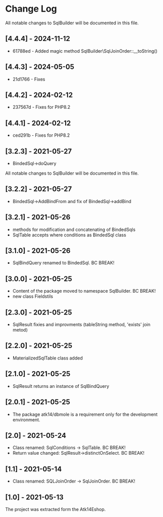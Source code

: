 Change Log
==========

All notable changes to SqlBuilder will be documented in this file.

## [4.4.4] - 2024-11-12

* 61788ed - Added magic method SqlBuilder\SqlJoinOrder::__toString()

## [4.4.3] - 2024-05-05

* 21d1766 - Fixes

## [4.4.2] - 2024-02-12

* 237567d - Fixes for PHP8.2

## [4.4.1] - 2024-02-12

* ced291b - Fixes for PHP8.2

## [3.2.3] - 2021-05-27
- BindedSql->doQuery

All notable changes to SqlBuilder will be documented in this file.
## [3.2.2] - 2021-05-27
- BindedSql->AddBindFrom and fix of BindedSql->addBind

## [3.2.1] - 2021-05-26
- methods for modification and concatenating of BindedSqls
- SqlTable accepts where conditions as BindedSql class

## [3.1.0] - 2021-05-26
- SqlBindQuery renamed to BindedSql. BC BREAK!

## [3.0.0] - 2021-05-25

- Content of the package moved to namespace SqlBuilder. BC BREAK!
- new class Fieldstils

## [2.3.0] - 2021-05-25

- SqlResult fixies and improvments (tableString method, 'exists' join metod)

## [2.2.0] - 2021-05-25

- MaterializedSqlTable class added

## [2.1.0] - 2021-05-25

- SqlResult returns an instance of SqlBindQuery

## [2.0.1] - 2021-05-25

- The package atk14/dbmole is a requirement only for the development environment.

## [2.0] - 2021-05-24

- Class renamed: SqlConditions -> SqlTable. BC BREAK!
- Return value changed: SqlResult->distinctOnSelect. BC BREAK!

## [1.1] - 2021-05-14

- Class renamed: SQLJoinOrder -> SqlJoinOrder. BC BREAK!

## [1.0] - 2021-05-13

The project was extracted form the Atk14Eshop.
